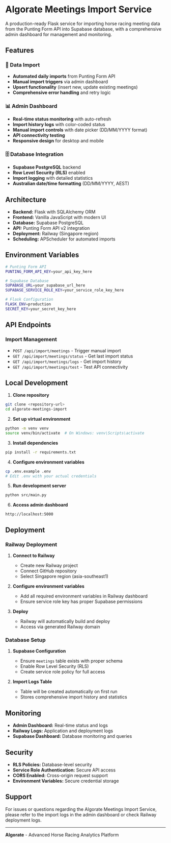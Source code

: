 # Algorate Meetings Import Service

A production-ready Flask service for importing horse racing meeting data from the Punting Form API into Supabase database, with a comprehensive admin dashboard for management and monitoring.

## Features

### 🔄 Data Import
- **Automated daily imports** from Punting Form API
- **Manual import triggers** via admin dashboard
- **Upsert functionality** (insert new, update existing meetings)
- **Comprehensive error handling** and retry logic

### 📊 Admin Dashboard
- **Real-time status monitoring** with auto-refresh
- **Import history logs** with color-coded status
- **Manual import controls** with date picker (DD/MM/YYYY format)
- **API connectivity testing** 
- **Responsive design** for desktop and mobile

### 🗄️ Database Integration
- **Supabase PostgreSQL** backend
- **Row Level Security (RLS)** enabled
- **Import logging** with detailed statistics
- **Australian date/time formatting** (DD/MM/YYYY, AEST)

## Architecture

- **Backend:** Flask with SQLAlchemy ORM
- **Frontend:** Vanilla JavaScript with modern UI
- **Database:** Supabase PostgreSQL
- **API:** Punting Form API v2 integration
- **Deployment:** Railway (Singapore region)
- **Scheduling:** APScheduler for automated imports

## Environment Variables

```bash
# Punting Form API
PUNTING_FORM_API_KEY=your_api_key_here

# Supabase Database
SUPABASE_URL=your_supabase_url_here
SUPABASE_SERVICE_ROLE_KEY=your_service_role_key_here

# Flask Configuration
FLASK_ENV=production
SECRET_KEY=your_secret_key_here
```

## API Endpoints

### Import Management
- `POST /api/import/meetings` - Trigger manual import
- `GET /api/import/meetings/status` - Get last import status
- `GET /api/import/meetings/logs` - Get import history
- `GET /api/import/meetings/test` - Test API connectivity

## Local Development

1. **Clone repository**
```bash
git clone <repository-url>
cd algorate-meetings-import
```

2. **Set up virtual environment**
```bash
python -m venv venv
source venv/bin/activate  # On Windows: venv\Scripts\activate
```

3. **Install dependencies**
```bash
pip install -r requirements.txt
```

4. **Configure environment variables**
```bash
cp .env.example .env
# Edit .env with your actual credentials
```

5. **Run development server**
```bash
python src/main.py
```

6. **Access admin dashboard**
```
http://localhost:5000
```

## Deployment

### Railway Deployment

1. **Connect to Railway**
   - Create new Railway project
   - Connect GitHub repository
   - Select Singapore region (asia-southeast1)

2. **Configure environment variables**
   - Add all required environment variables in Railway dashboard
   - Ensure service role key has proper Supabase permissions

3. **Deploy**
   - Railway will automatically build and deploy
   - Access via generated Railway domain

### Database Setup

1. **Supabase Configuration**
   - Ensure `meetings` table exists with proper schema
   - Enable Row Level Security (RLS)
   - Create service role policy for full access

2. **Import Logs Table**
   - Table will be created automatically on first run
   - Stores comprehensive import history and statistics

## Monitoring

- **Admin Dashboard:** Real-time status and logs
- **Railway Logs:** Application and deployment logs
- **Supabase Dashboard:** Database monitoring and queries

## Security

- **RLS Policies:** Database-level security
- **Service Role Authentication:** Secure API access
- **CORS Enabled:** Cross-origin request support
- **Environment Variables:** Secure credential storage

## Support

For issues or questions regarding the Algorate Meetings Import Service, please refer to the import logs in the admin dashboard or check Railway deployment logs.

---

**Algorate** - Advanced Horse Racing Analytics Platform

